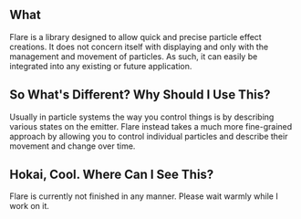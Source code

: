## What
Flare is a library designed to allow quick and precise particle effect creations. It does not concern itself with displaying and only with the management and movement of particles. As such, it can easily be integrated into any existing or future application.

## So What's Different? Why Should I Use This?
Usually in particle systems the way you control things is by describing various states on the emitter. Flare instead takes a much more fine-grained approach by allowing you to control individual particles and describe their movement and change over time.

## Hokai, Cool. Where Can I See This?
Flare is currently not finished in any manner. Please wait warmly while I work on it.
